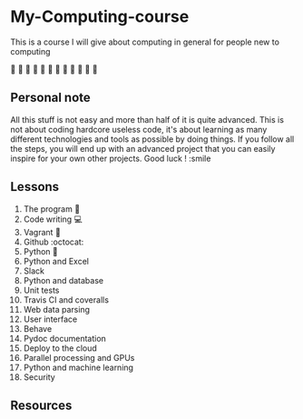 # My-Computing-course
This is a course I will give about computing in general for people new to computing

:evergreen_tree: :evergreen_tree: :christmas_tree: :christmas_tree: :evergreen_tree: :evergreen_tree:
:christmas_tree: :christmas_tree: :santa: :santa: :christmas_tree: :christmas_tree:

## Personal note
All this stuff is not easy and more than half of it is quite advanced.
This is not about coding hardcore useless code, it's about learning 
as many different technologies and tools as possible by doing things.
If you follow all the steps, you will end up with an advanced project that 
you can easily inspire for your own other projects. Good luck ! :smile


## Lessons
1. The program :floppy_disk:
2. Code writing :computer:
3. Vagrant :crystal_ball:
4. Github :octocat:
5. Python :snake:
6. Python and Excel
7. Slack
8. Python and database
9. Unit tests
10. Travis CI and coveralls
11. Web data parsing
12. User interface
13. Behave
14. Pydoc documentation
15. Deploy to the cloud
16. Parallel processing and GPUs
17. Python and machine learning
18. Security

## Resources

